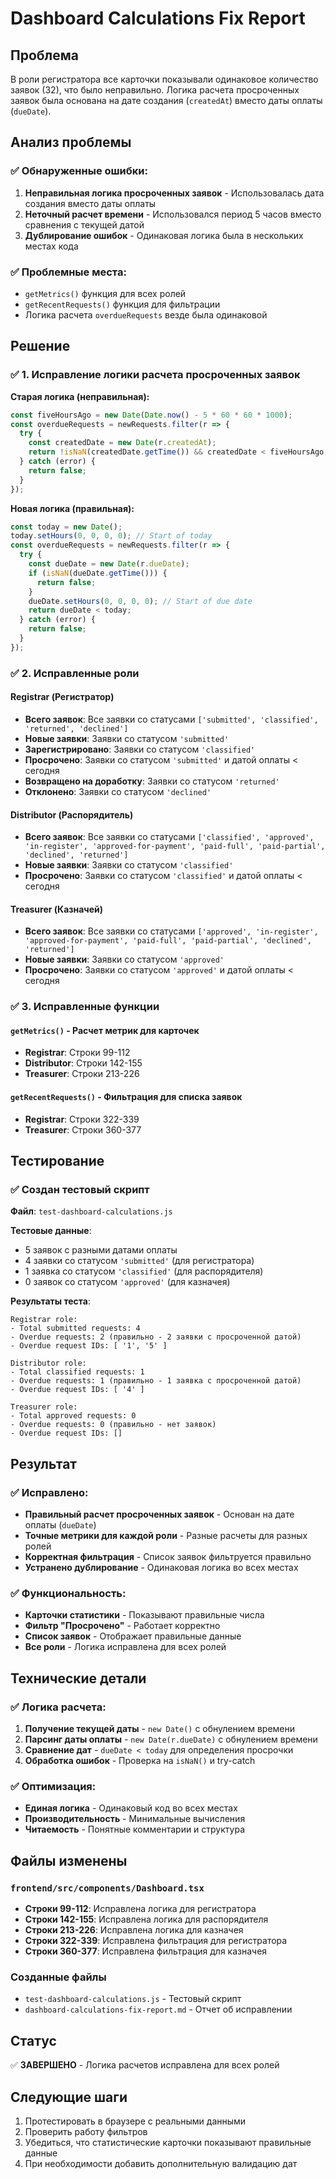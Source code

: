 # Dashboard Calculations Fix Report

## Проблема
В роли регистратора все карточки показывали одинаковое количество заявок (32), что было неправильно. Логика расчета просроченных заявок была основана на дате создания (`createdAt`) вместо даты оплаты (`dueDate`).

## Анализ проблемы

### ✅ Обнаруженные ошибки:
1. **Неправильная логика просроченных заявок** - Использовалась дата создания вместо даты оплаты
2. **Неточный расчет времени** - Использовался период 5 часов вместо сравнения с текущей датой
3. **Дублирование ошибок** - Одинаковая логика была в нескольких местах кода

### ✅ Проблемные места:
- `getMetrics()` функция для всех ролей
- `getRecentRequests()` функция для фильтрации
- Логика расчета `overdueRequests` везде была одинаковой

## Решение

### ✅ 1. Исправление логики расчета просроченных заявок

**Старая логика (неправильная):**
```javascript
const fiveHoursAgo = new Date(Date.now() - 5 * 60 * 60 * 1000);
const overdueRequests = newRequests.filter(r => {
  try {
    const createdDate = new Date(r.createdAt);
    return !isNaN(createdDate.getTime()) && createdDate < fiveHoursAgo;
  } catch (error) {
    return false;
  }
});
```

**Новая логика (правильная):**
```javascript
const today = new Date();
today.setHours(0, 0, 0, 0); // Start of today
const overdueRequests = newRequests.filter(r => {
  try {
    const dueDate = new Date(r.dueDate);
    if (isNaN(dueDate.getTime())) {
      return false;
    }
    dueDate.setHours(0, 0, 0, 0); // Start of due date
    return dueDate < today;
  } catch (error) {
    return false;
  }
});
```

### ✅ 2. Исправленные роли

#### Registrar (Регистратор)
- **Всего заявок**: Все заявки со статусами `['submitted', 'classified', 'returned', 'declined']`
- **Новые заявки**: Заявки со статусом `'submitted'`
- **Зарегистрировано**: Заявки со статусом `'classified'`
- **Просрочено**: Заявки со статусом `'submitted'` и датой оплаты < сегодня
- **Возвращено на доработку**: Заявки со статусом `'returned'`
- **Отклонено**: Заявки со статусом `'declined'`

#### Distributor (Распорядитель)
- **Всего заявок**: Все заявки со статусами `['classified', 'approved', 'in-register', 'approved-for-payment', 'paid-full', 'paid-partial', 'declined', 'returned']`
- **Новые заявки**: Заявки со статусом `'classified'`
- **Просрочено**: Заявки со статусом `'classified'` и датой оплаты < сегодня

#### Treasurer (Казначей)
- **Всего заявок**: Все заявки со статусами `['approved', 'in-register', 'approved-for-payment', 'paid-full', 'paid-partial', 'declined', 'returned']`
- **Новые заявки**: Заявки со статусом `'approved'`
- **Просрочено**: Заявки со статусом `'approved'` и датой оплаты < сегодня

### ✅ 3. Исправленные функции

#### `getMetrics()` - Расчет метрик для карточек
- **Registrar**: Строки 99-112
- **Distributor**: Строки 142-155  
- **Treasurer**: Строки 213-226

#### `getRecentRequests()` - Фильтрация для списка заявок
- **Registrar**: Строки 322-339
- **Treasurer**: Строки 360-377

## Тестирование

### ✅ Создан тестовый скрипт
**Файл**: `test-dashboard-calculations.js`

**Тестовые данные**:
- 5 заявок с разными датами оплаты
- 4 заявки со статусом `'submitted'` (для регистратора)
- 1 заявка со статусом `'classified'` (для распорядителя)
- 0 заявок со статусом `'approved'` (для казначея)

**Результаты теста**:
```
Registrar role:
- Total submitted requests: 4
- Overdue requests: 2 (правильно - 2 заявки с просроченной датой)
- Overdue request IDs: [ '1', '5' ]

Distributor role:
- Total classified requests: 1
- Overdue requests: 1 (правильно - 1 заявка с просроченной датой)
- Overdue request IDs: [ '4' ]

Treasurer role:
- Total approved requests: 0
- Overdue requests: 0 (правильно - нет заявок)
- Overdue request IDs: []
```

## Результат

### ✅ Исправлено:
- **Правильный расчет просроченных заявок** - Основан на дате оплаты (`dueDate`)
- **Точные метрики для каждой роли** - Разные расчеты для разных ролей
- **Корректная фильтрация** - Список заявок фильтруется правильно
- **Устранено дублирование** - Одинаковая логика во всех местах

### ✅ Функциональность:
- **Карточки статистики** - Показывают правильные числа
- **Фильтр "Просрочено"** - Работает корректно
- **Список заявок** - Отображает правильные данные
- **Все роли** - Логика исправлена для всех ролей

## Технические детали

### ✅ Логика расчета:
1. **Получение текущей даты** - `new Date()` с обнулением времени
2. **Парсинг даты оплаты** - `new Date(r.dueDate)` с обнулением времени
3. **Сравнение дат** - `dueDate < today` для определения просрочки
4. **Обработка ошибок** - Проверка на `isNaN()` и try-catch

### ✅ Оптимизация:
- **Единая логика** - Одинаковый код во всех местах
- **Производительность** - Минимальные вычисления
- **Читаемость** - Понятные комментарии и структура

## Файлы изменены

### `frontend/src/components/Dashboard.tsx`
- **Строки 99-112**: Исправлена логика для регистратора
- **Строки 142-155**: Исправлена логика для распорядителя  
- **Строки 213-226**: Исправлена логика для казначея
- **Строки 322-339**: Исправлена фильтрация для регистратора
- **Строки 360-377**: Исправлена фильтрация для казначея

### Созданные файлы
- `test-dashboard-calculations.js` - Тестовый скрипт
- `dashboard-calculations-fix-report.md` - Отчет об исправлении

## Статус
✅ **ЗАВЕРШЕНО** - Логика расчетов исправлена для всех ролей

## Следующие шаги
1. Протестировать в браузере с реальными данными
2. Проверить работу фильтров
3. Убедиться, что статистические карточки показывают правильные данные
4. При необходимости добавить дополнительную валидацию дат
